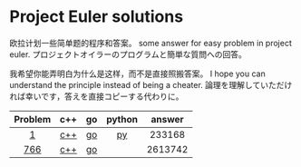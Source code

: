# Project Euler solutions


欧拉计划一些简单题的程序和答案。
some answer for easy problem in project euler.
プロジェクトオイラーのプログラムと簡単な質問への回答。

我希望你能弄明白为什么是这样，而不是直接照搬答案。
I hope you can understand the principle instead of being a cheater.
論理を理解していただければ幸いです，答えを直接コピーする代わりに。






|Problem|c++|go|python|answer|
|:------:|:------:|:------:|:------:|:------:|
|[1](https://github.com/yydaily/project-euler-solution/blob/main/1/README.md)|[c++](https://github.com/yydaily/project-euler-solution/blob/main/1/solution.cpp)|[go](https://github.com/yydaily/project-euler-solution/blob/main/1/solution.go)|[py](https://github.com/yydaily/project-euler-solution/blob/main/1/solution.py)|233168|
|[766](https://projecteuler.net/problem=766)|[c++](https://github.com/yydaily/project-euler-solution/blob/main/766/solution.cpp)|[go](https://github.com/yydaily/project-euler-solution/blob/main/766/solution.go)||2613742|

